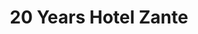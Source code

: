 ---
background: "transparent"
logo: "_light"
display: "none"

dates: "15"
month: "FEBRUARY"
title: "20 Years Hotel Zante"
time: " 8:00 AM - 8:00 PM"
am: 2016-10-01T08:00:00+05:30
pm: 2016-10-01T05:00:00+05:30
time_icon: "fa fa-clock-o"
loc_icon: "fa fa-map-marker"
location: "ZAKYNTHOS, GREECE"
text: "Morbi accumsan ipsum velit. Nam nec tellus a odio tincidunt auctor a ornare odio. Sed non mauris itae erat conuat"
image: "/images/events/event/event6.jpg"
weight: "600"
---